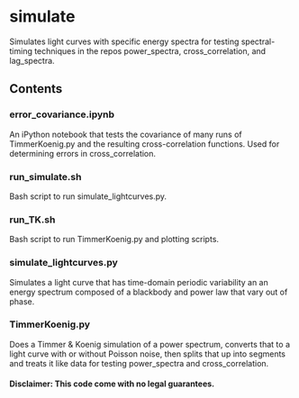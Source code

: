 # simulate
	
Simulates light curves with specific energy spectra for testing spectral-timing
techniques in the repos power_spectra, cross_correlation, and lag_spectra.

## Contents

### error_covariance.ipynb
An iPython notebook that tests the covariance of many runs of TimmerKoenig.py
and the resulting cross-correlation functions. Used for determining errors in
cross_correlation.

### run_simulate.sh
Bash script to run simulate_lightcurves.py.

### run_TK.sh
Bash script to run TimmerKoenig.py and plotting scripts.

### simulate_lightcurves.py
Simulates a light curve that has time-domain periodic variability an an energy 
spectrum composed of a blackbody and power law that vary out of phase.

### TimmerKoenig.py
Does a Timmer & Koenig simulation of a power spectrum, converts that to a light
curve with or without Poisson noise, then splits that up into segments and 
treats it like data for testing power_spectra and cross_correlation.



#### Disclaimer: This code come with no legal guarantees.